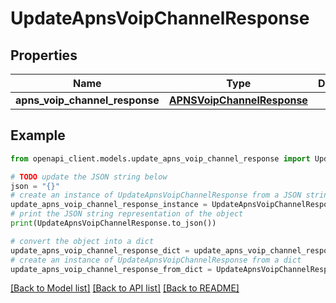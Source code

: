 # UpdateApnsVoipChannelResponse


## Properties

Name | Type | Description | Notes
------------ | ------------- | ------------- | -------------
**apns_voip_channel_response** | [**APNSVoipChannelResponse**](APNSVoipChannelResponse.md) |  | 

## Example

```python
from openapi_client.models.update_apns_voip_channel_response import UpdateApnsVoipChannelResponse

# TODO update the JSON string below
json = "{}"
# create an instance of UpdateApnsVoipChannelResponse from a JSON string
update_apns_voip_channel_response_instance = UpdateApnsVoipChannelResponse.from_json(json)
# print the JSON string representation of the object
print(UpdateApnsVoipChannelResponse.to_json())

# convert the object into a dict
update_apns_voip_channel_response_dict = update_apns_voip_channel_response_instance.to_dict()
# create an instance of UpdateApnsVoipChannelResponse from a dict
update_apns_voip_channel_response_from_dict = UpdateApnsVoipChannelResponse.from_dict(update_apns_voip_channel_response_dict)
```
[[Back to Model list]](../README.md#documentation-for-models) [[Back to API list]](../README.md#documentation-for-api-endpoints) [[Back to README]](../README.md)


